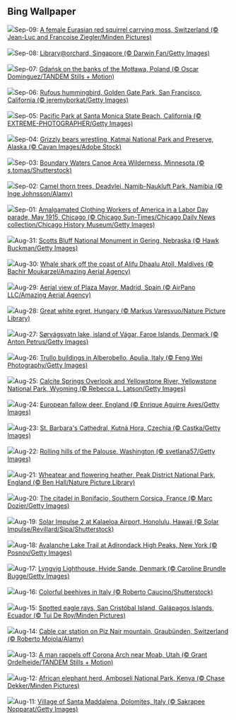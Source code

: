 ## Bing Wallpaper
![](https://www.bing.com/th?id=OHR.SwissSquirrel_EN-US8185093853_1920x1080.jpg&w=1000)Sep-09: [A female Eurasian red squirrel carrying moss, Switzerland (© Jean-Luc and Francoise Ziegler/Minden Pictures)](https://www.bing.com/th?id=OHR.SwissSquirrel_EN-US8185093853_UHD.jpg)<br><br>
![](https://www.bing.com/th?id=OHR.OrchardLibrary_EN-US8095609746_1920x1080.jpg&w=1000)Sep-08: [Library@orchard, Singapore (© Darwin Fan/Getty Images)](https://www.bing.com/th?id=OHR.OrchardLibrary_EN-US8095609746_UHD.jpg)<br><br>
![](https://www.bing.com/th?id=OHR.BlueGdansk_EN-US8032283831_1920x1080.jpg&w=1000)Sep-07: [Gdańsk on the banks of the Motława, Poland (© Oscar Dominguez/TANDEM Stills + Motion)](https://www.bing.com/th?id=OHR.BlueGdansk_EN-US8032283831_UHD.jpg)<br><br>
![](https://www.bing.com/th?id=OHR.RufousHummer_EN-US7346003108_1920x1080.jpg&w=1000)Sep-06: [Rufous hummingbird, Golden Gate Park, San Francisco, California (© jeremyborkat/Getty Images)](https://www.bing.com/th?id=OHR.RufousHummer_EN-US7346003108_UHD.jpg)<br><br>
![](https://www.bing.com/th?id=OHR.SunsetPier_EN-US7261804528_1920x1080.jpg&w=1000)Sep-05: [Pacific Park at Santa Monica State Beach, California (© EXTREME-PHOTOGRAPHER/Getty Images)](https://www.bing.com/th?id=OHR.SunsetPier_EN-US7261804528_UHD.jpg)<br><br>
![](https://www.bing.com/th?id=OHR.WrestlingBears_EN-US4338158114_1920x1080.jpg&w=1000)Sep-04: [Grizzly bears wrestling, Katmai National Park and Preserve, Alaska (© Cavan Images/Adobe Stock)](https://www.bing.com/th?id=OHR.WrestlingBears_EN-US4338158114_UHD.jpg)<br><br>
![](https://www.bing.com/th?id=OHR.MinnesotaWaters_EN-US4282198656_1920x1080.jpg&w=1000)Sep-03: [Boundary Waters Canoe Area Wilderness, Minnesota (© s.tomas/Shutterstock)](https://www.bing.com/th?id=OHR.MinnesotaWaters_EN-US4282198656_UHD.jpg)<br><br>
![](https://www.bing.com/th?id=OHR.DeadvleiTrees_EN-US4233800313_1920x1080.jpg&w=1000)Sep-02: [Camel thorn trees, Deadvlei, Namib-Naukluft Park, Namibia (© Inge Johnsson/Alamy)](https://www.bing.com/th?id=OHR.DeadvleiTrees_EN-US4233800313_UHD.jpg)<br><br>
![](https://www.bing.com/th?id=OHR.LaborDayChicago_EN-US3947410593_1920x1080.jpg&w=1000)Sep-01: [Amalgamated Clothing Workers of America in a Labor Day parade, May 1915, Chicago (© Chicago Sun-Times/Chicago Daily News collection/Chicago History Museum/Getty Images)](https://www.bing.com/th?id=OHR.LaborDayChicago_EN-US3947410593_UHD.jpg)<br><br>
![](https://www.bing.com/th?id=OHR.ScottsBluff_EN-US3893566724_1920x1080.jpg&w=1000)Aug-31: [Scotts Bluff National Monument in Gering, Nebraska (© Hawk Buckman/Getty Images)](https://www.bing.com/th?id=OHR.ScottsBluff_EN-US3893566724_UHD.jpg)<br><br>
![](https://www.bing.com/th?id=OHR.MaldivesWhaleShark_EN-US3819740955_1920x1080.jpg&w=1000)Aug-30: [Whale shark off the coast of Alifu Dhaalu Atoll, Maldives (© Bachir Moukarzel/Amazing Aerial Agency)](https://www.bing.com/th?id=OHR.MaldivesWhaleShark_EN-US3819740955_UHD.jpg)<br><br>
![](https://www.bing.com/th?id=OHR.PlazaMayor_EN-US3692727880_1920x1080.jpg&w=1000)Aug-29: [Aerial view of Plaza Mayor, Madrid, Spain (© AirPano LLC/Amazing Aerial Agency)](https://www.bing.com/th?id=OHR.PlazaMayor_EN-US3692727880_UHD.jpg)<br><br>
![](https://www.bing.com/th?id=OHR.WhiteEgret_EN-US3605994040_1920x1080.jpg&w=1000)Aug-28: [Great white egret, Hungary (© Markus Varesvuo/Nature Picture Library)](https://www.bing.com/th?id=OHR.WhiteEgret_EN-US3605994040_UHD.jpg)<br><br>
![](https://www.bing.com/th?id=OHR.FaroeLake_EN-US3557234950_1920x1080.jpg&w=1000)Aug-27: [Sørvágsvatn lake, island of Vágar, Faroe Islands, Denmark (© Anton Petrus/Getty Images)](https://www.bing.com/th?id=OHR.FaroeLake_EN-US3557234950_UHD.jpg)<br><br>
![](https://www.bing.com/th?id=OHR.TrulliHouses_EN-US3489439665_1920x1080.jpg&w=1000)Aug-26: [Trullo buildings in Alberobello, Apulia, Italy (© Feng Wei Photography/Getty Images)](https://www.bing.com/th?id=OHR.TrulliHouses_EN-US3489439665_UHD.jpg)<br><br>
![](https://www.bing.com/th?id=OHR.YellowstoneRiver_EN-US3380364726_1920x1080.jpg&w=1000)Aug-25: [Calcite Springs Overlook and Yellowstone River, Yellowstone National Park, Wyoming (© Rebecca L. Latson/Getty Images)](https://www.bing.com/th?id=OHR.YellowstoneRiver_EN-US3380364726_UHD.jpg)<br><br>
![](https://www.bing.com/th?id=OHR.CervusDama_EN-US3217647015_1920x1080.jpg&w=1000)Aug-24: [European fallow deer, England (© Enrique Aguirre Aves/Getty Images)](https://www.bing.com/th?id=OHR.CervusDama_EN-US3217647015_UHD.jpg)<br><br>
![](https://www.bing.com/th?id=OHR.SaintBarbaras_EN-US3076115197_1920x1080.jpg&w=1000)Aug-23: [St. Barbara's Cathedral, Kutná Hora, Czechia (© Castka/Getty Images)](https://www.bing.com/th?id=OHR.SaintBarbaras_EN-US3076115197_UHD.jpg)<br><br>
![](https://www.bing.com/th?id=OHR.PalouseWA_EN-US2419102005_1920x1080.jpg&w=1000)Aug-22: [Rolling hills of the Palouse, Washington (© svetlana57/Getty Images)](https://www.bing.com/th?id=OHR.PalouseWA_EN-US2419102005_UHD.jpg)<br><br>
![](https://www.bing.com/th?id=OHR.WheatearBird_EN-US2132045619_1920x1080.jpg&w=1000)Aug-21: [Wheatear and flowering heather, Peak District National Park, England (© Ben Hall/Nature Picture Library)](https://www.bing.com/th?id=OHR.WheatearBird_EN-US2132045619_UHD.jpg)<br><br>
![](https://www.bing.com/th?id=OHR.CitadelBonifacio_EN-US2046177235_1920x1080.jpg&w=1000)Aug-20: [The citadel in Bonifacio, Southern Corsica, France (© Marc Dozier/Getty Images)](https://www.bing.com/th?id=OHR.CitadelBonifacio_EN-US2046177235_UHD.jpg)<br><br>
![](https://www.bing.com/th?id=OHR.SolarAviation_EN-US1940905760_1920x1080.jpg&w=1000)Aug-19: [Solar Impulse 2 at Kalaeloa Airport, Honolulu, Hawaii (© Solar Impulse/Revillard/Sipa/Shutterstock)](https://www.bing.com/th?id=OHR.SolarAviation_EN-US1940905760_UHD.jpg)<br><br>
![](https://www.bing.com/th?id=OHR.AvalancheLake_EN-US1814683119_1920x1080.jpg&w=1000)Aug-18: [Avalanche Lake Trail at Adirondack High Peaks, New York (© Posnov/Getty Images)](https://www.bing.com/th?id=OHR.AvalancheLake_EN-US1814683119_UHD.jpg)<br><br>
![](https://www.bing.com/th?id=OHR.LyngvigLighthouse_EN-US1600601632_1920x1080.jpg&w=1000)Aug-17: [Lyngvig Lighthouse, Hvide Sande, Denmark (© Caroline Brundle Bugge/Getty Images)](https://www.bing.com/th?id=OHR.LyngvigLighthouse_EN-US1600601632_UHD.jpg)<br><br>
![](https://www.bing.com/th?id=OHR.ColorfulBeehives_EN-US1476944743_1920x1080.jpg&w=1000)Aug-16: [Colorful beehives in Italy (© Roberto Caucino/Shutterstock)](https://www.bing.com/th?id=OHR.ColorfulBeehives_EN-US1476944743_UHD.jpg)<br><br>
![](https://www.bing.com/th?id=OHR.SpottedEagleRay_EN-US9227600044_1920x1080.jpg&w=1000)Aug-15: [Spotted eagle rays, San Cristóbal Island, Galápagos Islands, Ecuador (© Tui De Roy/Minden Pictures)](https://www.bing.com/th?id=OHR.SpottedEagleRay_EN-US9227600044_UHD.jpg)<br><br>
![](https://www.bing.com/th?id=OHR.PizNairPeak_EN-US9097547756_1920x1080.jpg&w=1000)Aug-14: [Cable car station on Piz Nair mountain, Graubünden, Switzerland (© Roberto Moiola/Alamy)](https://www.bing.com/th?id=OHR.PizNairPeak_EN-US9097547756_UHD.jpg)<br><br>
![](https://www.bing.com/th?id=OHR.CoronaArch_EN-US8928406175_1920x1080.jpg&w=1000)Aug-13: [A man rappels off Corona Arch near Moab, Utah (© Grant Ordelheide/TANDEM Stills + Motion)](https://www.bing.com/th?id=OHR.CoronaArch_EN-US8928406175_UHD.jpg)<br><br>
![](https://www.bing.com/th?id=OHR.KenyaElephants_EN-US8723347309_1920x1080.jpg&w=1000)Aug-12: [African elephant herd, Amboseli National Park, Kenya (© Chase Dekker/Minden Pictures)](https://www.bing.com/th?id=OHR.KenyaElephants_EN-US8723347309_UHD.jpg)<br><br>
![](https://www.bing.com/th?id=OHR.SantaMaddalena_EN-US8546897995_1920x1080.jpg&w=1000)Aug-11: [Village of Santa Maddalena, Dolomites, Italy (© Sakrapee Nopparat/Getty Images)](https://www.bing.com/th?id=OHR.SantaMaddalena_EN-US8546897995_UHD.jpg)<br><br>
